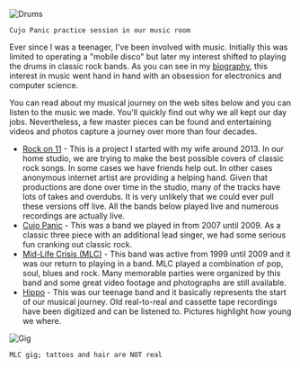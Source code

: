 ![Drums](class:rounded:img-fluid:img/main/Drums.jpg)

	Cujo Panic practice session in our music room

Ever since I was a teenager, I've been involved with music.
Initially this was limited to operating a "mobile disco" but later
my interest shifted to playing the drums in classic rock bands.
As you can see in my [biography](#biography), this interest in music
went hand in hand with an obsession for electronics and computer
science.

You can read about my musical journey on the web sites below and
you can listen to the music we made. You'll quickly find out why we
all kept our day jobs. Nevertheless, a few master pieces can be found
and entertaining videos and photos capture a journey over more than
four decades.

* [Rock on 11](/rockon11) - This is a project I started with my
wife around 2013. In our home studio, we are trying to make the
best possible covers of classic rock songs. In some cases we have
friends help out. In other cases anonymous internet artist are
providing a helping hand. Given that productions are done over time
in the studio, many of the tracks have lots of takes and overdubs.
It is very unlikely that we could ever pull these versions off live.
All the bands below played live and numerous recordings are actually
live.
* [Cujo Panic](/cujopanic) - This was a band we played in from 2007
until 2009. As a classic three piece with an additional lead singer,
we had some serious fun cranking out classic rock.
* [Mid-Life Crisis (MLC)](/mlc) - This band was active from 1999
until 2009 and it was our return to playing in a band. MLC played
a combination of pop, soul, blues and rock. Many memorable parties
were organized by this band and some great video footage and
photographs are still available.
* [Hippo](/hippo) - This was our teenage band and it basically
represents the start of our musical journey. Old real-to-real
and cassette tape recordings have been digitized and can be listened
to. Pictures highlight how young we where.

![Gig](class:rounded:img-fluid:img/main/Gig.jpg)

	MLC gig; tattoos and hair are NOT real
